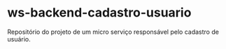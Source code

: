 # ws-backend-cadastro-usuario
Repositório do projeto de um micro serviço responsável pelo cadastro de usuário.
